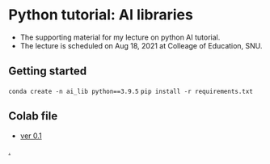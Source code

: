 # Python tutorial: AI libraries
- The supporting material for my lecture on python AI tutorial.
- The lecture is scheduled on Aug 18, 2021 at Colleage of Education, SNU.

## Getting started
`conda create -n ai_lib python==3.9.5`
`pip install -r requirements.txt`

## Colab file
- [ver 0.1](https://colab.research.google.com/drive/1-aPPHeh1TWDR6sMa7Ac5Tt8UGAStegFl?usp=sharing)
 




 [.](https://colab.research.google.com/drive/1L4zrW6n184dsDSgmMZJQr3nbdScK0CCh?usp=sharing)
